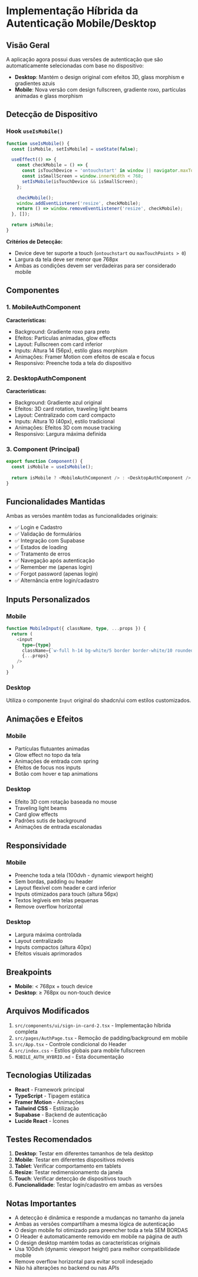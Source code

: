 # Implementação Híbrida da Autenticação Mobile/Desktop

## Visão Geral

A aplicação agora possui duas versões de autenticação que são automaticamente selecionadas com base no dispositivo:

- **Desktop**: Mantém o design original com efeitos 3D, glass morphism e gradientes azuis
- **Mobile**: Nova versão com design fullscreen, gradiente roxo, partículas animadas e glass morphism

## Detecção de Dispositivo

### Hook `useIsMobile()`
```typescript
function useIsMobile() {
  const [isMobile, setIsMobile] = useState(false);

  useEffect(() => {
    const checkMobile = () => {
      const isTouchDevice = 'ontouchstart' in window || navigator.maxTouchPoints > 0;
      const isSmallScreen = window.innerWidth < 768;
      setIsMobile(isTouchDevice && isSmallScreen);
    };

    checkMobile();
    window.addEventListener('resize', checkMobile);
    return () => window.removeEventListener('resize', checkMobile);
  }, []);

  return isMobile;
}
```

**Critérios de Detecção:**
- Device deve ter suporte a touch (`ontouchstart` ou `maxTouchPoints > 0`)
- Largura da tela deve ser menor que 768px
- Ambas as condições devem ser verdadeiras para ser considerado mobile

## Componentes

### 1. MobileAuthComponent
**Características:**
- Background: Gradiente roxo para preto
- Efeitos: Partículas animadas, glow effects
- Layout: Fullscreen com card inferior
- Inputs: Altura 14 (56px), estilo glass morphism
- Animações: Framer Motion com efeitos de escala e focus
- Responsivo: Preenche toda a tela do dispositivo

### 2. DesktopAuthComponent
**Características:**
- Background: Gradiente azul original
- Efeitos: 3D card rotation, traveling light beams
- Layout: Centralizado com card compacto
- Inputs: Altura 10 (40px), estilo tradicional
- Animações: Efeitos 3D com mouse tracking
- Responsivo: Largura máxima definida

### 3. Component (Principal)
```typescript
export function Component() {
  const isMobile = useIsMobile();
  
  return isMobile ? <MobileAuthComponent /> : <DesktopAuthComponent />;
}
```

## Funcionalidades Mantidas

Ambas as versões mantêm todas as funcionalidades originais:

- ✅ Login e Cadastro
- ✅ Validação de formulários
- ✅ Integração com Supabase
- ✅ Estados de loading
- ✅ Tratamento de erros
- ✅ Navegação após autenticação
- ✅ Remember me (apenas login)
- ✅ Forgot password (apenas login)
- ✅ Alternância entre login/cadastro

## Inputs Personalizados

### Mobile
```typescript
function MobileInput({ className, type, ...props }) {
  return (
    <input
      type={type}
      className={`w-full h-14 bg-white/5 border border-white/10 rounded-xl px-4 text-white placeholder:text-white/40 text-base focus:outline-none focus:border-white/30 focus:bg-white/10 transition-all duration-300 ${className}`}
      {...props}
    />
  )
}
```

### Desktop
Utiliza o componente `Input` original do shadcn/ui com estilos customizados.

## Animações e Efeitos

### Mobile
- Partículas flutuantes animadas
- Glow effect no topo da tela
- Animações de entrada com spring
- Efeitos de focus nos inputs
- Botão com hover e tap animations

### Desktop
- Efeito 3D com rotação baseada no mouse
- Traveling light beams
- Card glow effects
- Padrões sutis de background
- Animações de entrada escalonadas

## Responsividade

### Mobile
- Preenche toda a tela (100dvh - dynamic viewport height)
- Sem bordas, padding ou header
- Layout flexível com header e card inferior
- Inputs otimizados para touch (altura 56px)
- Textos legíveis em telas pequenas
- Remove overflow horizontal

### Desktop
- Largura máxima controlada
- Layout centralizado
- Inputs compactos (altura 40px)
- Efeitos visuais aprimorados

## Breakpoints

- **Mobile**: < 768px + touch device
- **Desktop**: ≥ 768px ou non-touch device

## Arquivos Modificados

1. `src/components/ui/sign-in-card-2.tsx` - Implementação híbrida completa
2. `src/pages/AuthPage.tsx` - Remoção de padding/background em mobile
3. `src/App.tsx` - Controle condicional do Header
4. `src/index.css` - Estilos globais para mobile fullscreen
5. `MOBILE_AUTH_HYBRID.md` - Esta documentação

## Tecnologias Utilizadas

- **React** - Framework principal
- **TypeScript** - Tipagem estática
- **Framer Motion** - Animações
- **Tailwind CSS** - Estilização
- **Supabase** - Backend de autenticação
- **Lucide React** - Ícones

## Testes Recomendados

1. **Desktop**: Testar em diferentes tamanhos de tela desktop
2. **Mobile**: Testar em diferentes dispositivos móveis
3. **Tablet**: Verificar comportamento em tablets
4. **Resize**: Testar redimensionamento da janela
5. **Touch**: Verificar detecção de dispositivos touch
6. **Funcionalidade**: Testar login/cadastro em ambas as versões

## Notas Importantes

- A detecção é dinâmica e responde a mudanças no tamanho da janela
- Ambas as versões compartilham a mesma lógica de autenticação
- O design mobile foi otimizado para preencher toda a tela SEM BORDAS
- O Header é automaticamente removido em mobile na página de auth
- O design desktop mantém todas as características originais
- Usa 100dvh (dynamic viewport height) para melhor compatibilidade mobile
- Remove overflow horizontal para evitar scroll indesejado
- Não há alterações no backend ou nas APIs 